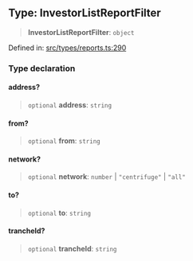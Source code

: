 
## Type: InvestorListReportFilter

> **InvestorListReportFilter**: `object`

Defined in: [src/types/reports.ts:290](https://github.com/centrifuge/sdk/blob/20843ed5c656c598907fcc377c378e170894e8e0/src/types/reports.ts#L290)

### Type declaration

#### address?

> `optional` **address**: `string`

#### from?

> `optional` **from**: `string`

#### network?

> `optional` **network**: `number` \| `"centrifuge"` \| `"all"`

#### to?

> `optional` **to**: `string`

#### trancheId?

> `optional` **trancheId**: `string`

